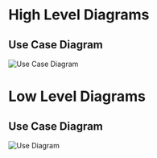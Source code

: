 
# High Level Diagrams

 ## Use Case Diagram
![Use Case Diagram](http://itsourcecode.com/wp-content/uploads/2021/06/ATM-System-General-Use-Case-Diagram.png)



# Low Level Diagrams


## Use Case Diagram
![Use Diagram](https://conceptdraw.com/a3141c3/p1/preview/640/pict--bank-atm-uml-sequence-diagram-bank-atm-use-case-diagram.png--diagram-flowchart-example.png)

